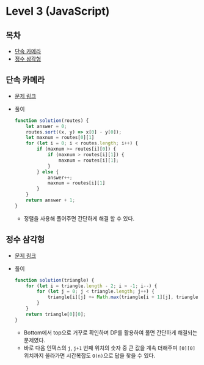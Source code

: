 # Level 3 (JavaScript)

## 목차

* [단속 카메라](#단속-카메라)
* [정수 삼각형](#정수-삼각형)

## 단속 카메라

* [문제 링크](https://programmers.co.kr/learn/courses/30/lessons/42884?language=javascript)

* 풀이

  ```js
  function solution(routes) {
      let answer = 0;
      routes.sort((x, y) => x[0] - y[0]);
      let maxnum = routes[0][1]
      for (let i = 0; i < routes.length; i++) {
          if (maxnum >= routes[i][0]) {
              if (maxnum > routes[i][1]) {
                  maxnum = routes[i][1];
              }
          } else {
              answer++;
              maxnum = routes[i][1]
          }
      }
      return answer + 1;
  }
  ```

  * 정렬을 사용해 풀어주면 간단하게 해결 할 수 있다. 

## 정수 삼각형

* [문제 링크](https://programmers.co.kr/learn/courses/30/lessons/43105?language=javascript)

* 풀이

  ```js
  function solution(triangle) {
      for (let i = triangle.length - 2; i > -1; i--) {
          for (let j = 0; j < triangle.length; j++) {
              triangle[i][j] += Math.max(triangle[i + 1][j], triangle[i + 1][j + 1])
          }
      }
      return triangle[0][0];
  }
  ```

  * Bottom에서 top으로 거꾸로 확인하며 DP를 활용하여 풀면 간단하게 해결되는 문제였다.
  * 바로 다음 인덱스의 `j`, `j+1` 번째 위치의 숫자 중 큰 값을 계속 더해주며 `[0][0]` 위치까지 올라가면 시간복잡도 `O(n)`으로 답을 찾을 수 있다.